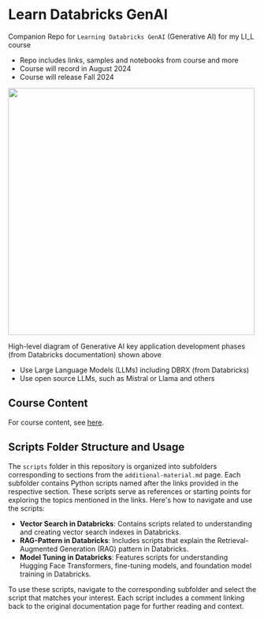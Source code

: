 # Learn Databricks GenAI

Companion Repo for `Learning Databricks GenAI` (Generative AI) for my LI_L course 
- Repo includes links, samples and notebooks from course and more
- Course will record in August 2024
- Course will release Fall 2024

<kbd><img src="https://www.databricks.com/en-website-assets/static/8eccd00184d50da8ba9866225e0fa062/25630.png" width=500></kbd>

High-level diagram of Generative AI key application development phases (from Databricks documentation) shown above
- Use Large Language Models (LLMs) including DBRX (from Databricks) 
- Use open source LLMs, such as Mistral or Llama and others

## Course Content

For course content, see [here](course.md).

## Scripts Folder Structure and Usage

The `scripts` folder in this repository is organized into subfolders corresponding to sections from the `additional-material.md` page. Each subfolder contains Python scripts named after the links provided in the respective section. These scripts serve as references or starting points for exploring the topics mentioned in the links. Here's how to navigate and use the scripts:

- **Vector Search in Databricks**: Contains scripts related to understanding and creating vector search indexes in Databricks.
- **RAG-Pattern in Databricks**: Includes scripts that explain the Retrieval-Augmented Generation (RAG) pattern in Databricks.
- **Model Tuning in Databricks**: Features scripts for understanding Hugging Face Transformers, fine-tuning models, and foundation model training in Databricks.

To use these scripts, navigate to the corresponding subfolder and select the script that matches your interest. Each script includes a comment linking back to the original documentation page for further reading and context.
